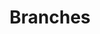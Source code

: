 ---
  title: Branches
  menu:
    main:
      weight: 4
      name: Branches
      parent: Oplossingen
      pre: Je eigen centrale in de cloud. Geen gedoe met verouderde hardware.
      post:
  type: page
  layout: default
  logos: true
  hero:
    title: Branches
    content: Met Hosted VoIP bespaart u voortaan op uw kosten en bent u voortaan overal
      en altijd bereikbaar. Omdat uw zakelijke telefonie over het internet gaat.
    button:
      content: Bereken je kosten
      link: "/calculator"
    image: "/v1552466820/hostedvoip.svg"
  blocks:
  - content: "<p>Callvoip zorgt ervoor dat u als ondernemer altijd bereikbaar bent,
      dat gaat verder dan alleen maar telefonie. Betrouwbaar internet en goede apparatuur
      mogen daarbij niet ontbreken.</p>"
    image: "/v1552466820/phones.png"
    position: image_left
    title: Zakelijke VoIP waar je op kan vertrouwen
  - content: "<p>Callvoip is de zakelijke telefonieprovider waar persoonlijk contact
      centraal staat. Maak daarom kennis met [ons team](/team) en weet wie u aan de
      lijn heeft.</p>"
    image: "/v1552466837/windows.svg"
    position: " image_right"
    title: Met wie kom je te werken?
  usps:
    title: Geniet van een beter telefoongesprek
    content: Callvoip zorgt ervoor dat u als ondernemer altijd bereikbaar bent, dat
      gaat verder dan alleen maar telefonie. Betrouwbaar internet en goede apparatuur
    items:
    - icon: fa-cloud
      title: Moderne centrale in de cloud
      content: Callvoip is er voor elke ondernemer. Voor de zelfstandige, die graag
        bereikbaar is op een vast nummer. Maar wij zijn er ook voor de international
        met 10.000 werkplekken.
    - icon: fa-user-lock
      title: Je eigen beveiligde omgeving
      content: Callvoip is er voor elke ondernemer. Voor de zelfstandige, die graag
        bereikbaar is op een vast nummer. Maar wij zijn er ook voor de international
        met 10.000 werkplekken.
    - icon: fa-comment-alt-smile
      title: Geen moeilijke software
      content: Callvoip is er voor elke ondernemer. Voor de zelfstandige, die graag
        bereikbaar is op een vast nummer. Maar wij zijn er ook voor de international
        met 10.000 werkplekken.
    - icon: fa-laptop
      title: Werkt op Apple en Windows
      content: Callvoip is er voor elke ondernemer. Voor de zelfstandige, die graag
        bereikbaar is op een vast nummer. Maar wij zijn er ook voor de international
        met 10.000 werkplekken.
    - icon: fa-comment-alt-smile
      title: Geen moeilijke software
      content: Callvoip is er voor elke ondernemer. Voor de zelfstandige, die graag
        bereikbaar is op een vast nummer. Maar wij zijn er ook voor de international
        met 10.000 werkplekken.
    - icon: fa-comment-alt-smile
      title: Geen moeilijke software
      content: Callvoip is er voor elke ondernemer. Voor de zelfstandige, die graag
        bereikbaar is op een vast nummer. Maar wij zijn er ook voor de international
        met 10.000 werkplekken.
  intro:
    title: Wat kost bellen met Callvoip?
    content: Callvoip zorgt ervoor dat u als ondernemer altijd bereikbaar bent, dat gaat verder dan alleen maar telefonie. Betrouwbaar internet en goede apparatuur mogen daarbij niet ontbreken.
  prijzen:
    - title: Zelfstandigen
      content: Geen telefooncentrale op locatie, maar een moderne gebruiksvriendelijk.
      button:
        title: Stel je pakket samen
        link: #
      tarieven:
        title: Maandelijkse kosten
        footer: Prijzen zijn vanaf en per maand
        items:
          - title: Basis Abonnement
            price: 4
          - title: Telefoonnummer
            price: 3
          - title: Voicemail
            price: 1
    - title: MKB
      content: Geen telefooncentrale op locatie, maar een moderne gebruiksvriendelijk.
      button:
        title: Stel je pakket samen
        link: #
      tarieven:
        title: Maandelijkse kosten
        footer: Prijzen zijn vanaf en per maand
        items:
          - title: Basis Abonnement
            price: 4
          - title: Telefoonnummer
            price: 3
          - title: Voicemail
            price: 1
    - title: Grootzakelijk
      content: Geen telefooncentrale op locatie, maar een moderne gebruiksvriendelijk.
      button:
        title: Stel je pakket samen
        link: #
      tarieven:
        title: Maandelijkse kosten
        footer: Prijzen zijn vanaf en per maand
        items:
          - title: Basis Abonnement
            price: 4
          - title: Telefoonnummer
            price: 3
          - title: Voicemail
            price: 1
---